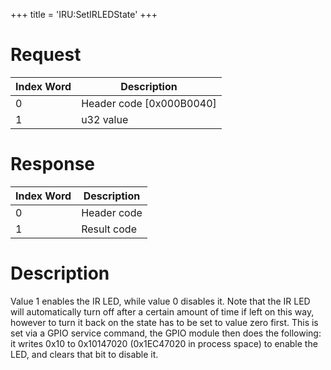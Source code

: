 +++
title = 'IRU:SetIRLEDState'
+++

# Request

| Index Word | Description                |
|------------|----------------------------|
| 0          | Header code \[0x000B0040\] |
| 1          | u32 value                  |

# Response

| Index Word | Description |
|------------|-------------|
| 0          | Header code |
| 1          | Result code |

# Description

Value 1 enables the IR LED, while value 0 disables it. Note that the IR
LED will automatically turn off after a certain amount of time if left
on this way, however to turn it back on the state has to be set to value
zero first. This is set via a GPIO service command, the GPIO module then
does the following: it writes 0x10 to 0x10147020 (0x1EC47020 in process
space) to enable the LED, and clears that bit to disable it.
